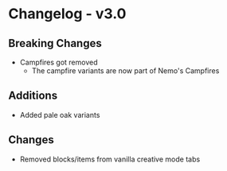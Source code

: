 # Changelog - v3.0

## Breaking Changes
- Campfires got removed
  - The campfire variants are now part of Nemo's Campfires

## Additions
- Added pale oak variants

## Changes
- Removed blocks/items from vanilla creative mode tabs